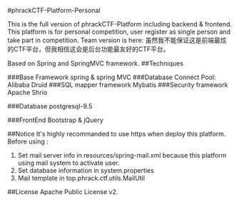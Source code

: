 #phrackCTF-Platform-Personal

This is the full version of phrackCTF-Platform including backend & frontend. This platform is for personal competition, user register as single person and take part in competition. Team version is here:
虽然我不能保证这是前端最炫的CTF平台，但我相信这会是后台功能最友好的CTF平台。

Based on Spring and SpringMVC framework.
##Techniques

###Base Framework
spring & spring MVC
###Database Connect Pool:
Alibaba Druid
###SQL mapper framework
Mybatis
###Security framework
Apache Shrio

###Database
postgresql-9.5

###FrontEnd
Bootstrap & jQuery

##Notice
It's highly recommanded to use https when deploy this platform.
Before using :
1. Set mail server info in resources/spring-mail.xml because this platform using mail system to activate user.
2. Set database information in system.properties
3. Mail template in top.phrack.ctf.utils.MailUtil

##License
Apache Public License v2.